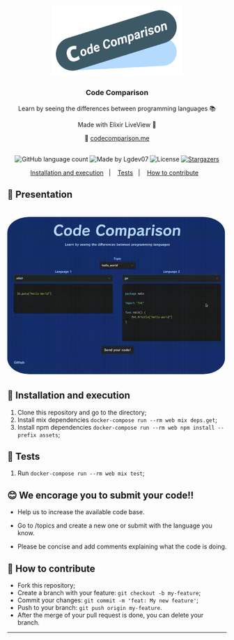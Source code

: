 <h1 align="center">
      <img alt="Code Comparison" title="Code Comparison" src=".github/logo.png" width="300px" />
</h1>

<h3 align="center">
  Code Comparison
</h3>

<p align="center">Learn by seeing the differences between programming languages 📚</p>
<p align="center">Made with Elixir LiveView 🚀</p>

<div align="center">
🔗 <a href="codecomparison.me">codecomparison.me</a>
</div>
<br/>

<p align="center">
  <img alt="GitHub language count" src="https://img.shields.io/github/languages/count/Lgdev07/code_comparison?color=%2304D361">

  <img alt="Made by Lgdev07" src="https://img.shields.io/badge/made%20by-Lgdev07-%2304D361">

  <img alt="License" src="https://img.shields.io/badge/license-MIT-%2304D361">

  <a href="https://github.com/Lgdev07/code_comparison/stargazers">
    <img alt="Stargazers" src="https://img.shields.io/github/stars/Lgdev07/code_comparison?style=social">
  </a>
</p>

<p align="center">
  <a href="#-installation-and-execution">Installation and execution</a>&nbsp;&nbsp;&nbsp;|&nbsp;&nbsp;&nbsp;
  <a href="#-tests">Tests</a>&nbsp;&nbsp;&nbsp;|&nbsp;&nbsp;&nbsp;
  <a href="#-how-to-contribute">How to contribute</a>&nbsp;&nbsp;&nbsp;
</p>


## 🎉 Presentation

<h1 align="left">
  <img style="border-radius: 10%;"src=".github/code_comparison.gif" width="500" />
</h1>

## 🚀 Installation and execution

1. Clone this repository and go to the directory;
2. Install mix dependencies `docker-compose run --rm web mix deps.get`;
5. Install npm dependencies `docker-compose run --rm web npm install --prefix assets`;

## 🧪 Tests

1. Run `docker-compose run --rm web mix test`;

## 😊 We encorage you to submit your code!!

- Help us to increase the available code base.

- Go to /topics and create a new one or submit with the language you know.

- Please be concise and add comments explaining what the code is doing.

## 🤔 How to contribute

- Fork this repository;
- Create a branch with your feature: `git checkout -b my-feature`;
- Commit your changes: `git commit -m 'feat: My new feature'`;
- Push to your branch: `git push origin my-feature`.
- After the merge of your pull request is done, you can delete your branch.

---
